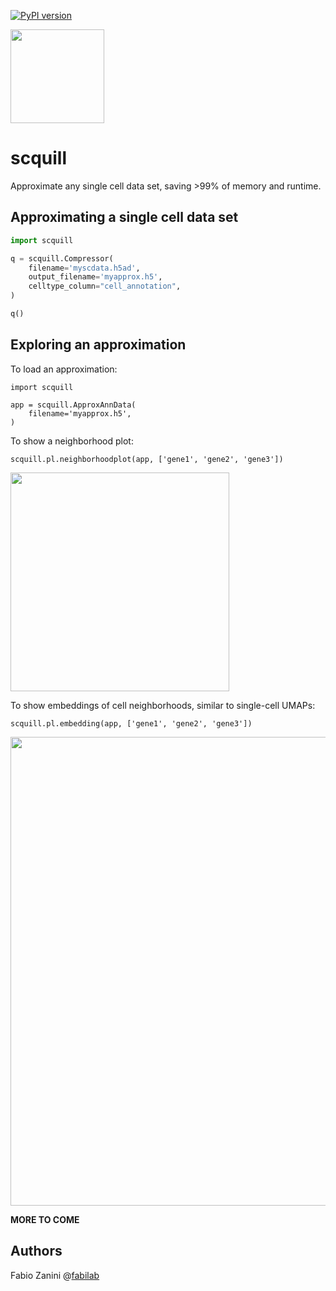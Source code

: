 [![PyPI version](https://badge.fury.io/py/scquill.svg)](https://badge.fury.io/py/scquill)

<img src="https://raw.githubusercontent.com/fabilab/scquill/main/logo.png" width="150" height="150">

# scquill
Approximate any single cell data set, saving >99% of memory and runtime.


## Approximating a single cell data set
```python
import scquill

q = scquill.Compressor(
    filename='myscdata.h5ad',
    output_filename='myapprox.h5',
    celltype_column="cell_annotation",
)

q()
```

## Exploring an approximation
To load an approximation:
```
import scquill

app = scquill.ApproxAnnData(
    filename='myapprox.h5',
)
```

To show a neighborhood plot:
```
scquill.pl.neighborhoodplot(app, ['gene1', 'gene2', 'gene3'])
```
<img src="https://raw.githubusercontent.com/fabilab/scquill/main/neighborhoodplot.png" width="350">

To show embeddings of cell neighborhoods, similar to single-cell UMAPs:

```
scquill.pl.embedding(app, ['gene1', 'gene2', 'gene3'])
```
<img src="https://raw.githubusercontent.com/fabilab/scquill/main/embeddings.png" width="750">

**MORE TO COME**

## Authors
Fabio Zanini @[fabilab](https://fabilab.org)
